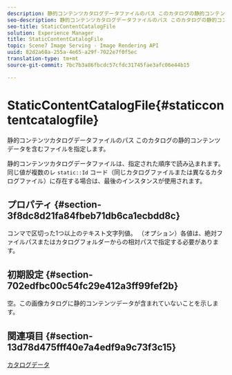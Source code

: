 ```yaml
---
description: 静的コンテンツカタログデータファイルのパス このカタログの静的コンテンツデータを含むファイルを指定します。
seo-description: 静的コンテンツカタログデータファイルのパス このカタログの静的コンテンツデータを含むファイルを指定します。
seo-title: StaticContentCatalogFile
solution: Experience Manager
title: StaticContentCatalogFile
topic: Scene7 Image Serving - Image Rendering API
uuid: 82d2a68a-255a-4e65-a29f-7022e7f0f5ec
translation-type: tm+mt
source-git-commit: 7bc7b3a86fbcdc57cfdc31745fae3afc06e44b15

---
```



# StaticContentCatalogFile{#staticcontentcatalogfile}

静的コンテンツカタログデータファイルのパス このカタログの静的コンテンツデータを含むファイルを指定します。

静的コンテンツカタログデータファイルは、指定された順序で読み込まれます。 同じ値が複数のレ `static::Id` コード（同じカタログファイルまたは異なるカタログファイル）に存在する場合は、最後のインスタンスが使用されます。

## プロパティ {#section-3f8dc8d21fa84fbeb71db6ca1ecbdd8c}

コンマで区切った1つ以上のテキスト文字列値。 （オプション）各値は、絶対ファイルパスまたはカタログフォルダーからの相対パスで指定する必要があります。

## 初期設定 {#section-702edfbc00c54fc29e412a3ff99fef2b}

空。この画像カタログに静的コンテンツデータが含まれていないことを示します。

## 関連項目 {#section-13d78d475fff40e7a4edf9a9c73f3c15}

[カタログデータ](../../../../../is-api/image-catalog/image-serving-api-ref/c-image-catalog-reference/c-overview/c-catalog-data-fields/c-catalog-data-fields.md#concept-b19581028ec44f98b9f5943624403d29)
